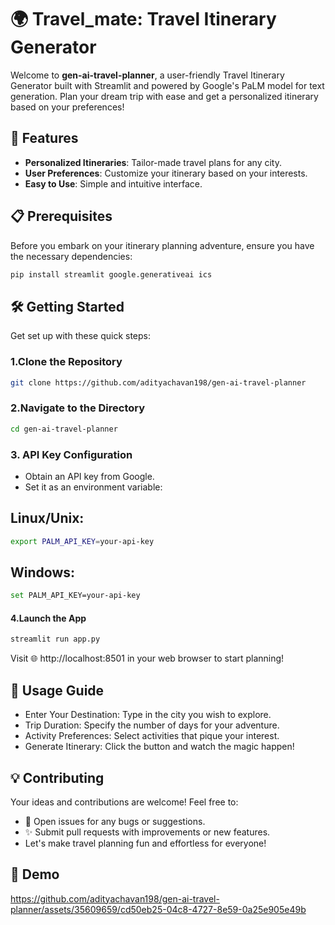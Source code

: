 # 🌍 Travel_mate: Travel Itinerary Generator

Welcome to **gen-ai-travel-planner**, a user-friendly Travel Itinerary Generator built with Streamlit and powered by Google's PaLM model for text generation. Plan your dream trip with ease and get a personalized itinerary based on your preferences!

## 🚀 Features

- **Personalized Itineraries**: Tailor-made travel plans for any city.
- **User Preferences**: Customize your itinerary based on your interests.
- **Easy to Use**: Simple and intuitive interface.

## 📋 Prerequisites

Before you embark on your itinerary planning adventure, ensure you have the necessary dependencies:

```bash
pip install streamlit google.generativeai ics
```

## 🛠 Getting Started

Get set up with these quick steps:
### 1.Clone the Repository
```bash
git clone https://github.com/adityachavan198/gen-ai-travel-planner
```
### 2.Navigate to the Directory
```bash
cd gen-ai-travel-planner
```
### 3. API Key Configuration
- Obtain an API key from Google.
- Set it as an environment variable:
## Linux/Unix:
```bash
export PALM_API_KEY=your-api-key
```
## Windows:
```bash
set PALM_API_KEY=your-api-key
```
#### 4.Launch the App

```bash
streamlit run app.py
```

Visit 🌐 http://localhost:8501 in your web browser to start planning!
## 📝 Usage Guide
- Enter Your Destination: Type in the city you wish to explore.
- Trip Duration: Specify the number of days for your adventure.
- Activity Preferences: Select activities that pique your interest.
- Generate Itinerary: Click the button and watch the magic happen!
## 💡 Contributing
Your ideas and contributions are welcome! Feel free to:
- 🐛 Open issues for any bugs or suggestions.
- ✨ Submit pull requests with improvements or new features.
- Let's make travel planning fun and effortless for everyone!
## 🚀 Demo


https://github.com/adityachavan198/gen-ai-travel-planner/assets/35609659/cd50eb25-04c8-4727-8e59-0a25e905e49b



